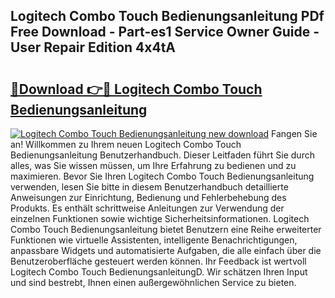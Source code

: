 ## Logitech Combo Touch Bedienungsanleitung PDf Free Download - Part-es1 Service Owner Guide - User Repair Edition 4x4tA

# <h2><a href="http://df2lnq.blite.top/?on=Logitech+Combo+Touch+Bedienungsanleitung">🔗Download 👉🔴 Logitech Combo Touch Bedienungsanleitung</a></h2>

[![Logitech Combo Touch Bedienungsanleitung new download](https://i.imgur.com/lujVjoI.png)](http://df2lnq.blite.top/?on=Logitech+Combo+Touch+Bedienungsanleitung)
Fangen Sie an! Willkommen zu Ihrem neuen Logitech Combo Touch Bedienungsanleitung Benutzerhandbuch. Dieser Leitfaden führt Sie durch alles, was Sie wissen müssen, um Ihre Erfahrung zu bedienen und zu maximieren. Bevor Sie Ihren Logitech Combo Touch Bedienungsanleitung verwenden, lesen Sie bitte in diesem Benutzerhandbuch detaillierte Anweisungen zur Einrichtung, Bedienung und Fehlerbehebung des Produkts. Es enthält schrittweise Anleitungen zur Verwendung der einzelnen Funktionen sowie wichtige Sicherheitsinformationen. Logitech Combo Touch Bedienungsanleitung bietet Benutzern eine Reihe erweiterter Funktionen wie virtuelle Assistenten, intelligente Benachrichtigungen, anpassbare Widgets und automatisierte Aufgaben, die alle einfach über die Benutzeroberfläche gesteuert werden können. Ihr Feedback ist wertvoll Logitech Combo Touch BedienungsanleitungD. Wir schätzen Ihren Input und sind bestrebt, Ihnen einen außergewöhnlichen Service zu bieten.
